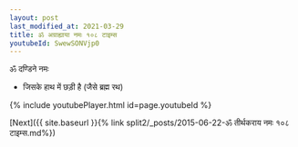 ```yaml
---
layout: post
last_modified_at: 2021-03-29
title: ॐ अग्राह्याया नमः १०८ टाइम्स
youtubeId: SwewSONVjp0
---
```

 
 
 ॐ दण्डिने नमः  
 
 -  जिसके हाथ में छड़ी है (जैसे ब्रह्म रथ) 
 
  
 
  
 
 
 
 
 
 


{% include youtubePlayer.html id=page.youtubeId %}
 
[Next]({{ site.baseurl }}{% link  split2/_posts/2015-06-22-ॐ तीर्थकराय नमः १०८ टाइम्स.md%})
 
